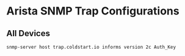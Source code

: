 Arista SNMP Trap Configurations
===============================
All Devices
-----------

`snmp-server host trap.coldstart.io informs version 2c Auth_Key`